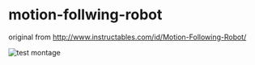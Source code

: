 # motion-follwing-robot
original from http://www.instructables.com/id/Motion-Following-Robot/

![test montage](http://oi64.tinypic.com/308wk5e.jpg)
